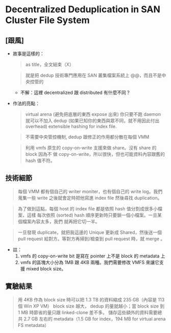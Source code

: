# Decentralized Deduplication in SAN Cluster File System

## [跟風]

- 故事是這樣的：

    > as title，全文結束（X）

    > 就是把 dedup 技術專門應用在 SAN 叢集檔案系統上 @@，而且不是中央控管的

    * 不解：這裡 decentralized 跟 distributed 有什麼不同？

- 作法的亮點：

    > virtual arena (避免把底層的東西 expose 出來)
    > 你只要不跑 daemon 就可以不加入 dedup (如果已知你的東西與眾不同，就不用因此付出 overhead)
    > extensible hashing for index file.

    > 不需要中央管控機制, dedup 跟修正的作用都分散在每個 VMM

    > 利用 vmfs 原生的 copy-on-write 支援來做 share。沒有 share 的 block 因為不
    > 做 copy-on-write，所以很快，但也可能資料內容跟舊的 hash 值不符。

## 技術細節

> 每個 VMM 都有個自己的 writer moniter，也有個自己的 write log。我們蒐集一些 write
> 之後就會定時把他寫進 index file 然後尋找 duplication。

> 為了做到這點，每個 host 的 index file 都是依照 hash 值分割成很多小檔案，這樣
> 每次依照 (sorted) hash 順序更新時只要鎖一個小檔案。一旦某個檔案內容太多，我們
> 就再把它切一半。

> 一旦發現 duplicate，就把我這邊的 Unique 更新成 Shared，然後送一個 pull request
> 給對方。等對方再掃到/檢查到 pull request 時，就 merge 。

- 註：
    1. vmfs 的 copy-on-write bit 是寫在 pointer 上不是 block 的 metadata 上
    1. vmfs 的區塊大小分為 1MB 跟 4KB 兩種。我們需要修改 VMFS 來讓它支援 mixed
        block size。

## 實驗結果

> 用 4KB 作為 block size 時可以把 1.3 TB 的資料縮成 235 GB（內容是 113 個 Win XP VM） block size 越大， dedup 的量就越小；當 block size 到 1 MB 時節省的量只跟
linked-clone 差不多。
> 儲存這些額外的資料需要總共 2.7 GB 左右的 metadata（1.5 GB for index，194 MB for
virtual arena FS metadata）